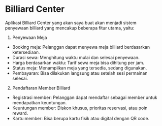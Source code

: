 # Billiard Center
Aplikasi Billiard Center yang akan saya buat akan menjadi sistem penyewaan billiard yang mencakup beberapa fitur utama, yaitu:
1. Penyewaan Meja
- Booking meja: Pelanggan dapat menyewa meja billiard berdasarkan ketersediaan.
- Durasi sewa: Menghitung waktu mulai dan selesai penyewaan.
- Harga berdasarkan waktu: Tarif sewa meja bisa dihitung per jam.
- Status meja: Menampilkan meja yang tersedia, sedang digunakan.
- Pembayaran: Bisa dilakukan langsung atau setelah sesi permainan selesai.
2. Pendaftaran Member Billiard
- Registrasi member: Pelanggan dapat mendaftar sebagai member untuk mendapatkan keuntungan.
- Keuntungan member: Diskon khusus, prioritas reservasi, atau poin reward.
- Kartu member: Bisa berupa kartu fisik atau digital dengan QR code.
